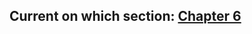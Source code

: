 ## Current on which section:  [Chapter 6](https://nextjs.org/learn/dashboard-app/setting-up-your-database)